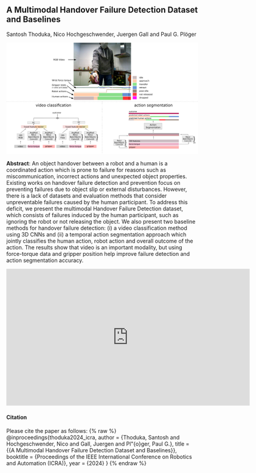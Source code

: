 ## A Multimodal Handover Failure Detection Dataset and Baselines
Santosh Thoduka, Nico Hochgeschwender, Juergen Gall and Paul G. Plöger

![graphical abstract](assets/images/graphical_abstract.png)

**Abstract**: An object handover between a robot and a human is a coordinated action which is prone to failure for reasons such as miscommunication, incorrect actions and unexpected object properties. Existing works on handover failure detection and prevention focus on preventing failures due to object slip or external disturbances. However, there is a lack of datasets and evaluation methods that consider unpreventable failures caused by the human participant. To address this deficit, we present the multimodal Handover Failure Detection dataset, which consists of failures induced by the human participant, such as ignoring the robot or not releasing the object. We also present two baseline methods for handover failure detection: (i) a video classification method using 3D CNNs and (ii) a temporal action segmentation approach which jointly classifies the human action, robot action and overall outcome of the action. The results show that video is an important modality, but using force-torque data and gripper position help improve failure detection and action segmentation accuracy.

<iframe width="640" height="360" src="https://www.youtube.com/embed/ZYQCa6hiYdM?si=mGo2F9eLWs5ocAWJ" title="YouTube video player" frameborder="0" allow="accelerometer; autoplay; clipboard-write; encrypted-media; gyroscope; picture-in-picture; web-share" referrerpolicy="strict-origin-when-cross-origin" allowfullscreen></iframe>


#### Citation

Please cite the paper as follows:
{% raw %}
    @inproceedings{thoduka2024_icra,
        author = {Thoduka, Santosh and Hochgeschwender, Nico and Gall, Juergen and Pl\"{o}ger, Paul G.},
        title = {{A Multimodal Handover Failure Detection Dataset and Baselines}},
        booktitle = {Proceedings of the IEEE International Conference on Robotics and Automation (ICRA)},
        year = {2024}
    }
{% endraw %}
